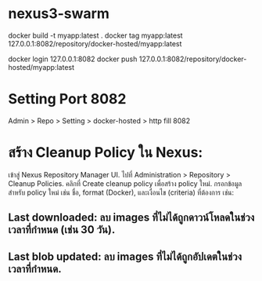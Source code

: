 # nexus3-swarm

docker build -t myapp:latest .
docker tag myapp:latest 127.0.0.1:8082/repository/docker-hosted/myapp:latest

docker login 127.0.0.1:8082
docker push 127.0.0.1:8082/repository/docker-hosted/myapp:latest

# Setting Port 8082
Admin > Repo > Setting > docker-hosted > http fill 8082

# สร้าง Cleanup Policy ใน Nexus:
เข้าสู่ Nexus Repository Manager UI.
ไปที่ Administration > Repository > Cleanup Policies.
คลิกที่ Create cleanup policy เพื่อสร้าง policy ใหม่.
กรอกข้อมูลสำหรับ policy ใหม่ เช่น ชื่อ, format (Docker), และเงื่อนไข (criteria) ที่ต้องการ เช่น:
## Last downloaded: ลบ images ที่ไม่ได้ถูกดาวน์โหลดในช่วงเวลาที่กำหนด (เช่น 30 วัน).
## Last blob updated: ลบ images ที่ไม่ได้ถูกอัปเดตในช่วงเวลาที่กำหนด.